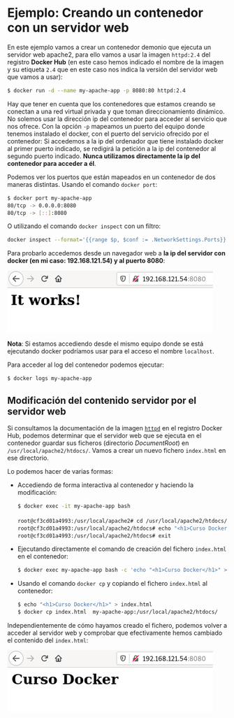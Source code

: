 # Ejemplo: Creando un contenedor con un servidor web

En este ejemplo vamos a crear un contenedor demonio que ejecuta un servidor web apache2, para ello vamos a usar la imagen `httpd:2.4` del registro **Docker Hub** (en este caso hemos indicado el nombre de la imagen y su etiqueta `2.4` que en este caso nos indica la versión del servidor web que vamos a usar):

```bash
$ docker run -d --name my-apache-app -p 8080:80 httpd:2.4
```

Hay que tener en cuenta que los contenedores que estamos creando se conectan a una red virtual privada y que toman direccionamiento dinámico. No solemos usar la dirección ip del contenedor para acceder al servicio que nos ofrece. Con la opción `-p` mapeamos un puerto del equipo donde tenemos instalado el docker, con el puerto del servicio ofrecido por el contenedor: Si accedemos a la ip del ordenador que tiene instalado docker al primer puerto indicado, se redigirá la petición a la ip del contenedor al segundo puerto indicado. **Nunca utilizamos directamente la ip del contenedor para acceder a él**. 

Podemos ver los puertos que están mapeados en un contenedor de dos maneras distintas. Usando el comando `docker port`:

```bash
$ docker port my-apache-app
80/tcp -> 0.0.0.0:8080
80/tcp -> [::]:8080
```

O utilizando el comando `docker inspect` con un filtro:

```bash
docker inspect --format='{{range $p, $conf := .NetworkSettings.Ports}}  {{(index $conf 0).HostPort}} -> {{$p}} {{end}}' my-apache-app
```

Para probarlo accedemos desde un navegador web a **la ip del servidor con docker (en mi caso: 192.168.121.54) y al puerto 8080**:

![web](img/web.png)

**Nota**: Si estamos accediendo desde el mismo equipo donde se está ejecutando docker podríamos usar para el acceso el nombre `localhost`.

Para acceder al log del contenedor podemos ejecutar:

```bash
$ docker logs my-apache-app
```

## Modificación del contenido servidor por el servidor web

Si consultamos la documentación de la imagen [`httpd`](https://hub.docker.com/_/httpd) en el registro Docker Hub, podemos determinar que el servidor web que se ejecuta en el contenedor guardar sus ficheros (directorio *DocumentRoot*) en `/usr/local/apache2/htdocs/`. Vamos a crear un nuevo fichero `index.html` en ese directorio.

Lo podemos hacer de varias formas:

* Accediendo de forma interactiva al contenedor y haciendo la modificación:

    ```bash
    $ docker exec -it my-apache-app bash

    root@cf3cd01a4993:/usr/local/apache2# cd /usr/local/apache2/htdocs/
    root@cf3cd01a4993:/usr/local/apache2/htdocs# echo "<h1>Curso Docker</h1>" > index.html
    root@cf3cd01a4993:/usr/local/apache2/htdocs# exit
    ```

* Ejecutando directamente el comando de creación del fichero `index.html` en el contenedor:

    ```bash
    $ docker exec my-apache-app bash -c 'echo "<h1>Curso Docker</h1>" > /usr/local/apache2/htdocs/index.html'
    ```

* Usando el comando `docker cp` y copiando el fichero `index.html` al contenedor:

    ```bash
    $ echo "<h1>Curso Docker</h1>" > index.html
    $ docker cp index.html  my-apache-app:/usr/local/apache2/htdocs/
    ```
    
Independientemente de cómo hayamos creado el fichero, podemos volver a acceder al servidor web y comprobar que efectivamente hemos cambiado el contenido del `index.html`:

![web](img/web2.png)